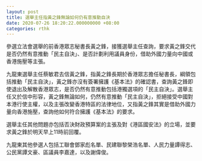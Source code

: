 ```yaml
---
layout: post
title: 選舉主任指黃之鋒無論如何仍有意推動自決
date: 2020-07-26 18:20:22.000000000 +08:00
categories: rthk
---
```


參選立法會選舉的前香港眾志秘書長黃之鋒，接獲選舉主任查詢，要求黃之鋒交代是否仍然有意推動「民主自決」、是否計劃利用議員身份，借助外國力量向中國或香港施壓等主張。

九龍東選舉主任蔡敏君去信黃之鋒，指黃之鋒長期於香港眾志擔任秘書長，綱領包括推動「民主自決」，黃之鋒亦沒有簽署擁護《基本法》的確認書，查詢黃之鋒即使退出及解散香港眾志，是否仍然有意推動包括港獨選項的「民主自決」。選舉主任又於信中形容，黃之鋒無論如何，仍然有意推動「民主自決」，拒絕接受中國對本港行使主權，以及主張改變香港特區的法律地位，又指黃之鋒其實是借助外國力量向香港施壓，查詢他如何符合擁護《基本法》的要求。

選舉主任其他問題亦包括否決財政預算案的主張及對《港區國安法》的立場，並要求黃之鋒於明天早上11時前回覆。

九龍東其他參選人包括工聯會鄧家彪名單、民建聯黎榮浩名單、人民力量譚得志、公民黨譚文豪、區議員李嘉達，以及謝偉俊。

